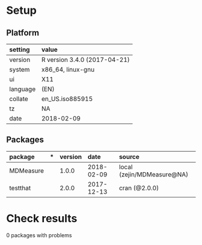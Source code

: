 # Setup

## Platform

|setting  |value                        |
|:--------|:----------------------------|
|version  |R version 3.4.0 (2017-04-21) |
|system   |x86_64, linux-gnu            |
|ui       |X11                          |
|language |(EN)                         |
|collate  |en_US.iso885915              |
|tz       |NA                           |
|date     |2018-02-09                   |

## Packages

|package   |*  |version |date       |source                     |
|:---------|:--|:-------|:----------|:--------------------------|
|MDMeasure |   |1.0.0   |2018-02-09 |local (zejin/MDMeasure@NA) |
|testthat  |   |2.0.0   |2017-12-13 |cran (@2.0.0)              |

# Check results

0 packages with problems




